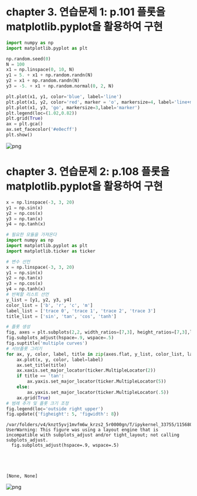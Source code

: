 # chapter 3. 연습문제 1: p.101 플롯을 matplotlib.pyplot을 활용하여 구현


```python
import numpy as np
import matplotlib.pyplot as plt

np.random.seed(0)
N = 100
x1 = np.linspace(0, 10, N)
y1 = 5. + x1 + np.random.randn(N)
y2 = x1 + np.random.randn(N)
y3 = -5. + x1 + np.random.normal(0, 2, N)

plt.plot(x1, y1, color='blue', label='line')
plt.plot(x1, y2, color='red', marker = 'o', markersize=4, label='line+marker')
plt.plot(x1, y3, 'go', markersize=3,label='marker')
plt.legend(loc=(1.02,0.82))
plt.grid(True)
ax = plt.gca()
ax.set_facecolor('#e0ecff')
plt.show()
```


    
![png](output_1_0.png)
    


# chapter 3. 연습문제 2: p.108 플롯을 matplotlib.pyplot을 활용하여 구현


```python
x = np.linspace(-3, 3, 20)
y1 = np.sin(x)
y2 = np.cos(x)
y3 = np.tan(x)
y4 = np.tanh(x)
```


```python
# 필요한 모듈을 가져온다
import numpy as np
import matplotlib.pyplot as plt
import matplotlib.ticker as ticker

# 변수 선언
x = np.linspace(-3, 3, 20)
y1 = np.sin(x)
y2 = np.tan(x)
y3 = np.cos(x)
y4 = np.tanh(x)
# 반복할 리스트 선언
y_list = [y1, y2, y3, y4]
color_list = ['b', 'r', 'c', 'm']
label_list = ['trace 0', 'trace 1', 'trace 2', 'trace 3']
title_list = ['sin', 'tan', 'cos', 'tanh']

# 플롯 생성
fig, axes = plt.subplots(2,2, width_ratios=[7,3], height_ratios=[7,3],layout='constrained')
fig.subplots_adjust(hspace=.9, wspace=.5)
fig.suptitle('multiple curves')
# 서브플롯 그리기
for ax, y, color, label, title in zip(axes.flat, y_list, color_list, label_list, title_list):
    ax.plot(x, y, color, label=label)
    ax.set_title(title)
    ax.xaxis.set_major_locator(ticker.MultipleLocator(2))
    if title == 'tan':
        ax.yaxis.set_major_locator(ticker.MultipleLocator(5))
    else:
        ax.yaxis.set_major_locator(ticker.MultipleLocator(.5))
    ax.grid(True)
# 범례 추가 및 플롯 크기 조정    
fig.legend(loc='outside right upper')
fig.update({'figheight': 5, 'figwidth': 8})
```

    /var/folders/v4/knzt5yvj1mvfm6w_krzs2_5r0000gn/T/ipykernel_33755/1156803843.py:17: UserWarning: This figure was using a layout engine that is incompatible with subplots_adjust and/or tight_layout; not calling subplots_adjust.
      fig.subplots_adjust(hspace=.9, wspace=.5)





    [None, None]




    
![png](output_4_2.png)
    



```python

```
